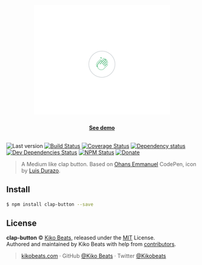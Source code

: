 <h5 align="center"><img src="demo.gif" /></h5>

<p align="center">
  <b><a align="center" href="https://clap-button.netlify.com/">See demo</a></b>
  </br>
  </br>
</p>


![Last version](https://img.shields.io/github/tag/Kikobeats/clap-button.svg?style=flat-square)
[![Build Status](https://img.shields.io/travis/Kikobeats/clap-button/master.svg?style=flat-square)](https://travis-ci.org/Kikobeats/clap-button)
[![Coverage Status](https://img.shields.io/coveralls/Kikobeats/clap-button.svg?style=flat-square)](https://coveralls.io/github/Kikobeats/clap-button)
[![Dependency status](https://img.shields.io/david/Kikobeats/clap-button.svg?style=flat-square)](https://david-dm.org/Kikobeats/clap-button)
[![Dev Dependencies Status](https://img.shields.io/david/dev/Kikobeats/clap-button.svg?style=flat-square)](https://david-dm.org/Kikobeats/clap-button#info=devDependencies)
[![NPM Status](https://img.shields.io/npm/dm/clap-button.svg?style=flat-square)](https://www.npmjs.org/package/clap-button)
[![Donate](https://img.shields.io/badge/donate-paypal-blue.svg?style=flat-square)](https://paypal.me/Kikobeats)

> A Medium like clap button. Based on [Ohans Emmanuel](https://codepen.io/ohansemmanuel/full/zEJpYy/) CodePen, icon by [Luis Durazo](https://thenounproject.com/luisdurazo/).

## Install

```bash
$ npm install clap-button --save
```

## License

**clap-button** © [Kiko Beats](https://kikobeats.com), released under the [MIT](https://github.com/Kikobeats/clap-button/blob/master/LICENSE.md) License.<br>
Authored and maintained by Kiko Beats with help from [contributors](https://github.com/Kikobeats/clap-button/contributors).

> [kikobeats.com](https://kikobeats.com) · GitHub [@Kiko Beats](https://github.com/Kikobeats) · Twitter [@Kikobeats](https://twitter.com/Kikobeats)
